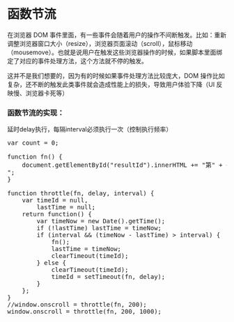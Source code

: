 # 函数节流

在浏览器 DOM 事件里面，有一些事件会随着用户的操作不间断触发。比如：重新调整浏览器窗口大小（resize），浏览器页面滚动（scroll），鼠标移动（mousemove）。也就是说用户在触发这些浏览器操作的时候，如果脚本里面绑定了对应的事件处理方法，这个方法就不停的触发。

这并不是我们想要的，因为有的时候如果事件处理方法比较庞大，DOM 操作比如复杂，还不断的触发此类事件就会造成性能上的损失，导致用户体验下降（UI 反映慢、浏览器卡死等）

### 函数节流的实现：
延时delay执行，每隔interval必须执行一次（控制执行频率）
<pre>
var count = 0;

function fn() {
    document.getElementById("resultId").innerHTML += "第" + ++count + "次执行</br>";
}

function throttle(fn, delay, interval) {
    var timeId = null,
        lastTime = null;
    return function() {
        var timeNow = new Date().getTime();
        if (!lastTime) lastTime = timeNow;
        if (interval && (timeNow - lastTime) > interval) {
            fn();
            lastTime = timeNow;
            clearTimeout(timeId);
        } else {
            clearTimeout(timeId);
            timeId = setTimeout(fn, delay);
        }
    };
}
//window.onscroll = throttle(fn, 200);
window.onscroll = throttle(fn, 200, 1000);
</pre>
